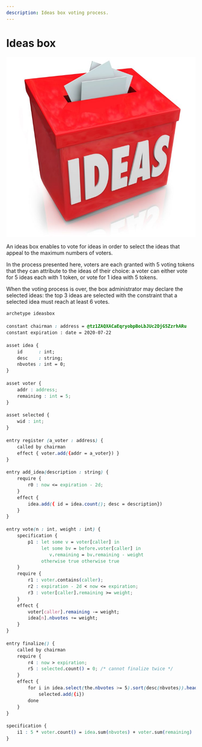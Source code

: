 ```yaml
---
description: Ideas box voting process.
---
```


# Ideas box

![](../../.gitbook/assets/19421048_s.jpg)  

An ideas box enables to vote for ideas in order to select the ideas that appeal to the maximum numbers of voters.

In the process presented here, voters are each granted with 5 voting tokens that they can attribute to the ideas of their choice: a voter can either vote for 5 ideas each with 1 token, or vote for 1 idea with 5 tokens. 

When the voting process is over, the box administrator may declare the selected ideas: the top 3 ideas are selected with the constraint that a selected idea must reach at least 6 votes.

```css
archetype ideasbox

constant chairman : address = @tz1ZAQXACaEqryobpBoLbJUc2DjG5ZzrhARu
constant expiration : date = 2020-07-22

asset idea {
    id      : int;
    desc    : string;
    nbvotes : int = 0;
}

asset voter {
    addr : address;
    remaining : int = 5;
}

asset selected {
    wid : int;
}

entry register (a_voter : address) {
    called by chairman
    effect { voter.add({addr = a_voter}) }
}

entry add_idea(description : string) {
    require {
        r0 : now <= expiration - 2d;
    }
    effect {
        idea.add({ id = idea.count(); desc = description})
    }
}

entry vote(n : int, weight : int) {
    specification {
        p1 : let some v = voter[caller] in
             let some bv = before.voter[caller] in
                v.remaining = bv.remaining - weight
             otherwise true otherwise true
    }
    require {
        r1 : voter.contains(caller);
        r2 : expiration - 2d < now <= expiration;
        r3 : voter[caller].remaining >= weight;
    }
    effect {
        voter[caller].remaining -= weight;
        idea[n].nbvotes += weight;
    }
}

entry finalize() {
    called by chairman
    require {
        r4 : now > expiration;
        r5 : selected.count() = 0; /* cannot finalize twice */
    }
    effect {
        for i in idea.select(the.nbvotes >= 5).sort(desc(nbvotes)).head(3) do
            selected.add({i})
        done
    }
}

specification {
    i1 : 5 * voter.count() = idea.sum(nbvotes) + voter.sum(remaining)
}


```

